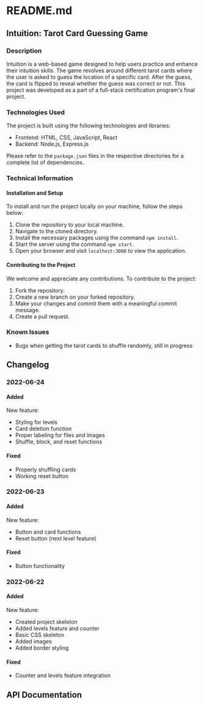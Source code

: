 # README.md

## Intuition: Tarot Card Guessing Game

### Description
Intuition is a web-based game designed to help users practice and enhance their intuition skills. The game revolves around different tarot cards where the user is asked to guess the location of a specific card. After the guess, the card is flipped to reveal whether the guess was correct or not. This project was developed as a part of a full-stack certification program's final project.

### Technologies Used
The project is built using the following technologies and libraries:

- Frontend: HTML, CSS, JavaScript, React
- Backend: Node.js, Express.js

Please refer to the `package.json` files in the respective directories for a complete list of dependencies.

### Technical Information

#### Installation and Setup

To install and run the project locally on your machine, follow the steps below:

1. Clone the repository to your local machine.
2. Navigate to the cloned directory.
3. Install the necessary packages using the command `npm install`.
4. Start the server using the command `npm start`.
5. Open your browser and visit `localhost:3000` to view the application.

#### Contributing to the Project

We welcome and appreciate any contributions. To contribute to the project:

1. Fork the repository.
2. Create a new branch on your forked repository.
3. Make your changes and commit them with a meaningful commit message.
4. Create a pull request.

### Known Issues

- Bugs when getting the tarot cards to shuffle randomly, still in progress

## Changelog

### 2022-06-24
#### Added
New feature: 
- Styling for levels
- Card deletion function
- Proper labeling for files and images
- Shuffle, block, and reset functions
#### Fixed
- Properly shuffling cards
- Working reset button


### 2022-06-23
#### Added
New feature: 
- Button and card functions
- Reset button (next level feature)
#### Fixed
- Button functionality


### 2022-06-22
#### Added
New feature: 
- Created project skeleton
- Added levels feature and counter
- Basic CSS skeleton
- Added images
- Added border styling
#### Fixed
- Counter and levels feature integration


## API Documentation
